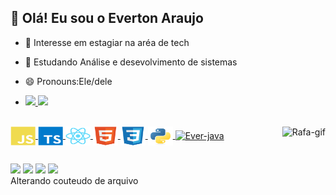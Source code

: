 ## 👋 Olá! Eu sou o Everton Araujo

- 👀 Interesse em estagiar na aréa de tech
- 🌱 Estudando Análise e desevolvimento de sistemas 
- 😄 Pronouns:Ele/dele

- <div>
  <a href="https://beacons.ai/Evertonaraujo">
  <img height="180em" src="https://github-readme-stats.vercel.app/api?username=Evertonaraujo&show_icons=true&theme=dark&include_all_commits=true&count_private=true"/>
  <img height="180em" src="https://github-readme-stats.vercel.app/api/top-langs/?username=Evertonaraujo&layout=compact&langs_count=16&theme=dark"/>
</div>

 <div style="display: inline_block"><br>
  <img align="center" alt="Ever-Js" height="30" width="40" src="https://raw.githubusercontent.com/devicons/devicon/master/icons/javascript/javascript-plain.svg">
  <img align="center" alt="Ever-Ts" height="30" width="40" src="https://raw.githubusercontent.com/devicons/devicon/master/icons/typescript/typescript-plain.svg">
  <img align="center" alt="Ever-React" height="30" width="40" src="https://raw.githubusercontent.com/devicons/devicon/master/icons/react/react-original.svg">
  <img align="center" alt="Ever-HTML" height="30" width="40" src="https://raw.githubusercontent.com/devicons/devicon/master/icons/html5/html5-original.svg">
  <img align="center" alt="Ever-CSS" height="30" width="40" src="https://raw.githubusercontent.com/devicons/devicon/master/icons/css3/css3-original.svg">
  <img align="center" alt="Ever-Python" height="30" width="40" src="https://raw.githubusercontent.com/devicons/devicon/master/icons/python/python-original.svg">
  <img align="center" alt="Ever-java" height="30" width="40" src="https://cdn.jsdelivr.net/gh/devicons/devicon@latest/icons/java/java-plain.svg">
  <img align="right" alt="Rafa-gif" src="https://cdn.discordapp.com/attachments/795358919417397249/825430589581688872/hi.gif">
 </div>

 ##

 <div>
  <a href="https://www.instagram.com/everton_araujo19/" target="_blank"><img src="https://img.shields.io/badge/-Instagram-%23E4405F?style=for-the-badge&logo=instagram&logoColor=white" target="_blank"></a>
 <a href="https://discord.gg/G9GPg5SA75" target="_blank"><img src="https://img.shields.io/badge/Discord-7289DA?style=for-the-badge&logo=discord&logoColor=white" target="_blank"></a> 
  <a href = "mailto:Eevertonaraujovdd@gmail.com"><img src="https://img.shields.io/badge/Gmail-D14836?style=for-the-badge&logo=gmail&logoColor=white" target="_blank"></a>
  <a href="https://www.linkedin.com/in/everton-araujo-baa011164/" target="_blank"><img src="https://img.shields.io/badge/-LinkedIn-%230077B5?style=for-the-badge&logo=linkedin&logoColor=white" target="_blank"></a>   
</div

Alterando couteudo de arquivo



 

 
